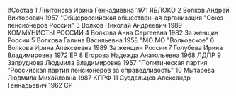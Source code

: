 #Состав
1 Лнитонова Ирина Геннадиевна 1971 ЯБЛОКО
2 Волков Андрей Викторович 1957 \"Общероссийская общественная организация \"Союз пенсионеров России\"
3 Волков Николай Андреевич 1989 КОММУНИСТЫ РОССИИ
4 Волкова Анна Сергеевна 1982 За женщин России
5 Волкова Галина Васильевна 1958 \"МО МО \"Волковское\"
6 Волкова Ирина Алексеевна 1989 За женщин России
7 Голубева Ирина Владимировна 1972 ЕР
8 Егорова Надежда Анатольевна 1968 ЛДПР
9 Запруднова Людмила Владимировна 1957 \"Политическая партия \"Российская партия пенсионеров за справедливость\"
10 Мытарева Людмила Михайловна 1987 КПРФ
11 Суздальцев Александр Геннадьевич 1962 СР
